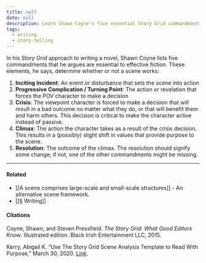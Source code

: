 ```yaml
---
title: null
date: null
description: Learn Shawn Coyne's five essential Story Grid commandments—Inciting Incident, Crisis, Climax, and Resolution—to craft powerful, effective scenes in fiction writing.
tags:
  - writing
  - story-telling
---
```


In his _Story Grid_ approach to writing a novel, Shawn Coyne lists five commandments that he argues are essential to effective fiction. These elements, he says, determine whether or not a scene works:

1.  **Inciting Incident**: An event or disturbance that sets the scene into action
2.  **Progressive Complication / Turning Point**: The action or revelation that forces the POV character to make a decision
3.  **Crisis**: The viewpoint character is forced to make a decision that will result in a bad outcome no matter what they do, or that will benefit them and harm others. This decision is critical to make the character active instead of passive.
4.  **Climax**: The action the character takes as a result of the crisis decision. This results in a (possibly) slight shift in values that provide purpose to the scene.
5.  **Resolution**: The outcome of the climax. The resolution should signify some change; if not, one of the other commandments might be missing.

---

#### Related

- [[A scene comprises large-scale and small-scale structures]] - An alternative scene framework.
- [[§ Writing]]

#### Citations

Coyne, Shawn, and Steven Pressfield. _The Story Grid: What Good Editors Know_. Illustrated edition. Black Irish Entertainment LLC, 2015.

Kerry, Abigail K. “Use The Story Grid Scene Analysis Template to Read With Purpose,” March 30, 2020. [Link](https://diymfa.com/reading/story-grid-scene-analysis-template).

